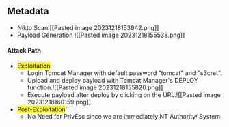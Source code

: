 ## Metadata
- Nikto Scan![[Pasted image 20231218153942.png]]
- Payload Generation ![[Pasted image 20231218155538.png]]
#### Attack Path
- <mark>Exploitation</mark>
	- Login Tomcat Manager with default password "tomcat" and "s3cret".
	- Upload and deploy payload with Tomcat Manager's DEPLOY function.![[Pasted image 20231218155820.png]]
	- Execute payload after deploy by clicking on the URL.![[Pasted image 20231218160159.png]]
- <mark>Post-Exploitation</mark>'
	- No Need for PrivEsc since we are immediately NT Authority/ System